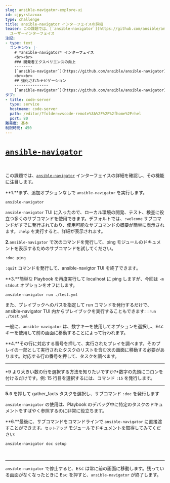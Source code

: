 ```yaml
---
slug: ansible-navigator-explore-ui
id: cjpyrstazxxx
type: challenge
title: ansible-navigator インターフェイスの詳細
teaser: この課題では、[`ansible-navigator`](https://github.com/ansible/ansible-navigator) の詳細を確認します。
  ユーザーインターフェイス
注記:
- type: text
  コンテンツ: |-
    # *ansible-navigator* インターフェイス
    <br><br>
    ### 開発者エクスペリエンスの向上
    --------
    [`ansible-navigator`](https://github.com/ansible/ansible-navigator) は、クリエイターの開発とテストのエクスペリエンスを向上させるコンテキスト認識型のユーザーインターフェイスを提供します。Ansible ドキュメント、IDE (VScode など) との統合、および自動化を作成するためのより規範的なアプローチを提供します
    <br><br>
    ## 強化されたナビゲーション
    ---------------
    [`ansible-navigator`](https://github.com/ansible/ansible-navigator) を使用すると、プレイブックの出力を簡単にナビゲートおよびフィルタリングできます。タブ:
タブ:
- title: code-server
  type: service
  hostname: code-server
  path: /editor/?folder=vscode-remote%3A%2F%2F%2fhome%2Frhel
  port: 80
難易度: 基本
制限時間: 450
---
```

# [`ansible-navigator`](https://github.com/ansible/ansible-navigator)
<br>

この課題では、[`ansible-navigator`](https://github.com/ansible/ansible-navigator) インターフェイスの詳細を確認し、その機能に注目します。

**1\.**まず、追加オプションなしで `ansible-navigator` を実行します。
```
ansible-navigator
```

`ansible-navigator` TUI に入ったので、ローカル環境の開発、テスト、検査に役立つ多くのサブコマンドを使用できます。デフォルトでは、`:welcome` サブコマンドがすでに発行されており、使用可能なサブコマンドの概要が簡単に表示されます。`:help` を実行すると、詳細が表示されます。

**2\.**`ansible-navigator` で次のコマンドを発行して、ping モジュールのドキュメントを表示するためのサブコマンドを試してください。
```
:doc ping
```

`:quit` コマンドを発行して、ansible-navigtor TUI を終了できます。

**3\.**簡単な Playbook を再度実行して localhost に ping しますが、今回は `-m stdout` オプションをオフにします。
```
ansible-navigator run ./test.yml
```
また、プレイブックへのパスを指定して run コマンドを発行するだけで、ansible-navigator TUI 内からプレイブックを実行することもできます: `:run ./test.yml`

一般に、`ansible-navigator` は、数字キーを使用してオプションを選択し、<kbd>Esc</kbd> キーを使用して前の画面に移動することによって行われます。

**4\.**その行に対応する番号を押して、実行されたプレイを調べます。そのプレイの一部として実行されたタスクのリストを含む次の画面に移動する必要があります。対応する行の番号を押して、タスクを調べます。

***
*9 より大きい数の行を選択する方法を知りたいですか?*数字の先頭にコロンを付けるだけです。例: 15 行目を選択するには、コマンド `:15` を発行します。
***

**5\.**<kbd>0</kbd> を押して gather_facts タスクを選択し、サブコマンド `:doc` を発行します

`ansible-navigator` の使用は、Playbook のデバッグ中に特定のタスクのドキュメントをすばやく参照するのに非常に役立ちます。

**6\.**最後に、サブコマンドをコマンドラインで `ansible-navigator` に直接渡すことができます。`セットアップ` モジュールでドキュメントを取得してみてください:
```
ansible-navigator doc setup
```

<br>

***
`ansible-navigator` で停止すると、<kbd>Esc</kbd> は常に前の画面に移動します。残っている画面がなくなったときに <kbd>Esc</kbd> を押すと、`ansible-navigator` が終了します。